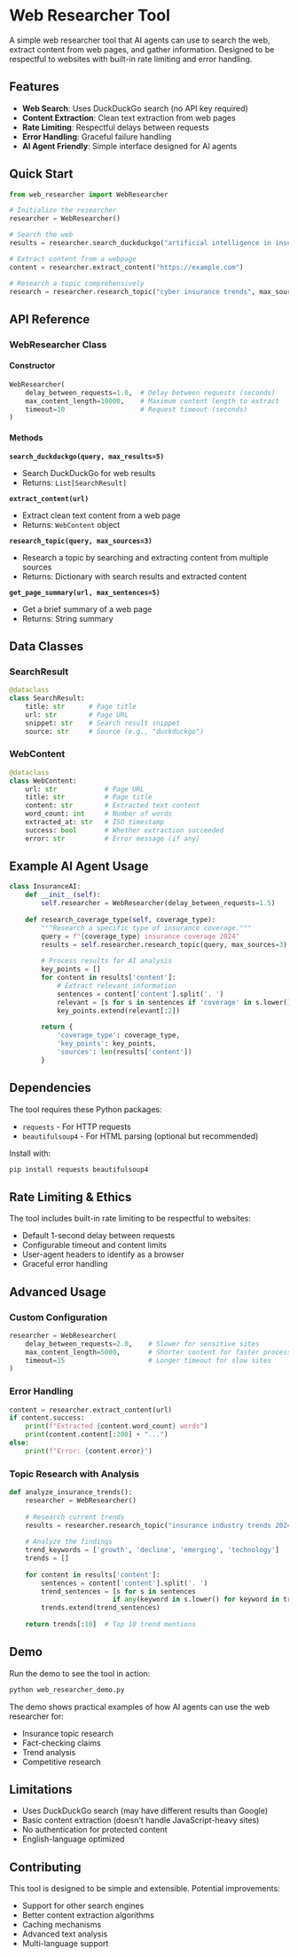 # Web Researcher Tool

A simple web researcher tool that AI agents can use to search the web, extract content from web pages, and gather information. Designed to be respectful to websites with built-in rate limiting and error handling.

## Features

- **Web Search**: Uses DuckDuckGo search (no API key required)
- **Content Extraction**: Clean text extraction from web pages
- **Rate Limiting**: Respectful delays between requests
- **Error Handling**: Graceful failure handling
- **AI Agent Friendly**: Simple interface designed for AI agents

## Quick Start

```python
from web_researcher import WebResearcher

# Initialize the researcher
researcher = WebResearcher()

# Search the web
results = researcher.search_duckduckgo("artificial intelligence in insurance", max_results=5)

# Extract content from a webpage
content = researcher.extract_content("https://example.com")

# Research a topic comprehensively
research = researcher.research_topic("cyber insurance trends", max_sources=3)
```

## API Reference

### WebResearcher Class

#### Constructor
```python
WebResearcher(
    delay_between_requests=1.0,  # Delay between requests (seconds)
    max_content_length=10000,    # Maximum content length to extract
    timeout=10                   # Request timeout (seconds)
)
```

#### Methods

**`search_duckduckgo(query, max_results=5)`**
- Search DuckDuckGo for web results
- Returns: `List[SearchResult]`

**`extract_content(url)`**
- Extract clean text content from a web page
- Returns: `WebContent` object

**`research_topic(query, max_sources=3)`**
- Research a topic by searching and extracting content from multiple sources
- Returns: Dictionary with search results and extracted content

**`get_page_summary(url, max_sentences=5)`**
- Get a brief summary of a web page
- Returns: String summary

## Data Classes

### SearchResult
```python
@dataclass
class SearchResult:
    title: str      # Page title
    url: str        # Page URL
    snippet: str    # Search result snippet
    source: str     # Source (e.g., "duckduckgo")
```

### WebContent
```python
@dataclass
class WebContent:
    url: str            # Page URL
    title: str          # Page title
    content: str        # Extracted text content
    word_count: int     # Number of words
    extracted_at: str   # ISO timestamp
    success: bool       # Whether extraction succeeded
    error: str          # Error message (if any)
```

## Example AI Agent Usage

```python
class InsuranceAI:
    def __init__(self):
        self.researcher = WebResearcher(delay_between_requests=1.5)
    
    def research_coverage_type(self, coverage_type):
        """Research a specific type of insurance coverage."""
        query = f"{coverage_type} insurance coverage 2024"
        results = self.researcher.research_topic(query, max_sources=3)
        
        # Process results for AI analysis
        key_points = []
        for content in results['content']:
            # Extract relevant information
            sentences = content['content'].split('. ')
            relevant = [s for s in sentences if 'coverage' in s.lower()]
            key_points.extend(relevant[:2])
        
        return {
            'coverage_type': coverage_type,
            'key_points': key_points,
            'sources': len(results['content'])
        }
```

## Dependencies

The tool requires these Python packages:
- `requests` - For HTTP requests
- `beautifulsoup4` - For HTML parsing (optional but recommended)

Install with:
```bash
pip install requests beautifulsoup4
```

## Rate Limiting & Ethics

The tool includes built-in rate limiting to be respectful to websites:
- Default 1-second delay between requests
- Configurable timeout and content limits
- User-agent headers to identify as a browser
- Graceful error handling

## Advanced Usage

### Custom Configuration
```python
researcher = WebResearcher(
    delay_between_requests=2.0,    # Slower for sensitive sites
    max_content_length=5000,       # Shorter content for faster processing
    timeout=15                     # Longer timeout for slow sites
)
```

### Error Handling
```python
content = researcher.extract_content(url)
if content.success:
    print(f"Extracted {content.word_count} words")
    print(content.content[:200] + "...")
else:
    print(f"Error: {content.error}")
```

### Topic Research with Analysis
```python
def analyze_insurance_trends():
    researcher = WebResearcher()
    
    # Research current trends
    results = researcher.research_topic("insurance industry trends 2024")
    
    # Analyze the findings
    trend_keywords = ['growth', 'decline', 'emerging', 'technology']
    trends = []
    
    for content in results['content']:
        sentences = content['content'].split('. ')
        trend_sentences = [s for s in sentences 
                          if any(keyword in s.lower() for keyword in trend_keywords)]
        trends.extend(trend_sentences)
    
    return trends[:10]  # Top 10 trend mentions
```

## Demo

Run the demo to see the tool in action:
```bash
python web_researcher_demo.py
```

The demo shows practical examples of how AI agents can use the web researcher for:
- Insurance topic research
- Fact-checking claims
- Trend analysis
- Competitive research

## Limitations

- Uses DuckDuckGo search (may have different results than Google)
- Basic content extraction (doesn't handle JavaScript-heavy sites)
- No authentication for protected content
- English-language optimized

## Contributing

This tool is designed to be simple and extensible. Potential improvements:
- Support for other search engines
- Better content extraction algorithms
- Caching mechanisms
- Advanced text analysis
- Multi-language support

